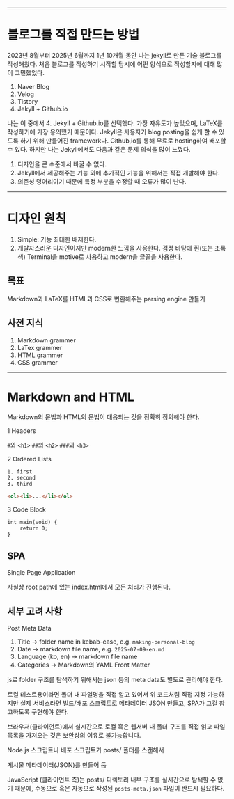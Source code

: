----------------------------------------------------------------------

# 블로그를 직접 만드는 방법

2023년 8월부터 2025년 6월까지 1년 10개월 동안 나는 jekyll로 만든 기술 블로그를 작성해왔다. 처음 블로그를 작성하기 시작할 당시에 어떤 양식으로 작성할지에 대해 많이 고민했었다.

1. Naver Blog
2. Velog
3. Tistory
4. Jekyll + Github.io

나는 이 중에서 4. Jekyll + Github.io를 선택했다. 가장 자유도가 높았으며, LaTeX를 작성하기에 가장 용의했기 때문이다. Jekyll은 사용자가 blog posting을 쉽게 할 수 있도록 하기 위해 만들어진 framework다. Github,io를 통해 무료로 hosting하여 배포할 수 있다. 하지만 나는 Jekyll에서도 다음과 같은 문제 의식을 많이 느꼈다.

1. 디자인을 큰 수준에서 바꿀 수 없다.
2. Jekyll에서 제공해주는 기능 외에 추가적인 기능을 위해서는 직접 개발해야 한다.
3. 의존성 덩어리이기 때문에 특정 부분을 수정할 때 오류가 많이 난다.

----------------------------------------------------------------------

# 디자인 원칙

1. Simple: 기능 최대한 배제한다.
2. 개발자스러운 디자인이지만 modern한 느낌을 사용한다. 검정 바탕에 흰(또는 초록색) Terminal을 motive로 사용하고 modern을 글꼴을 사용한다.

## 목표

Markdown과 LaTeX를 HTML과 CSS로 변환해주는 parsing engine 만들기

## 사전 지식

1. Markdown grammer
2. LaTex grammer
3. HTML grammer
4. CSS grammer

----------------------------------------------------------------------

# Markdown and HTML

Markdown의 문법과 HTML의 문법이 대응되는 것을 정확히 정의해야 한다.

1 Headers

`#`와 `<h1>`
`##`와 `<h2>`
`###`와 `<h3>`

2 Ordered Lists

```
1. first
2. second
3. third
```

```html
<ol><li>...</li></ol>
```

3 Code Block

```
int main(void) {
    return 0;
}
```

## SPA

Single Page Application

사실상 root path에 있는 index.html에서 모든 처리가 진행된다.

## 세부 고려 사항

Post Meta Data

1. Title -> folder name in kebab-case, e.g. `making-personal-blog`
2. Date -> markdown file name, e.g. `2025-07-09-en.md`
3. Language (ko, en) -> markdown file name
4. Categories -> Markdown의 YAML Front Matter

js로 folder 구조를 탐색하기 위해서는 json 등의 meta data도 별도로 관리해야 한다.

로컬 테스트용이라면 폴더 내 파일명을 직접 알고 있어서 위 코드처럼 직접 지정 가능하지만 실제 서비스라면 빌드/배포 스크립트로 메타데이터 JSON 만들고, SPA가 그걸 참고하도록 구현해야 한다.

브라우저(클라이언트)에서 실시간으로 로컬 혹은 웹서버 내 폴더 구조를 직접 읽고 파일 목록을 가져오는 것은 보안상의 이유로 불가능합니다.

Node.js 스크립트나 배포 스크립트가 posts/ 폴더를 스캔해서

게시물 메타데이터(JSON)를 만들어 둠

JavaScript (클라이언트 측)는 posts/ 디렉토리 내부 구조를 실시간으로 탐색할 수 없기 때문에, 수동으로 혹은 자동으로 작성된 `posts-meta.json` 파일이 반드시 필요하다.

